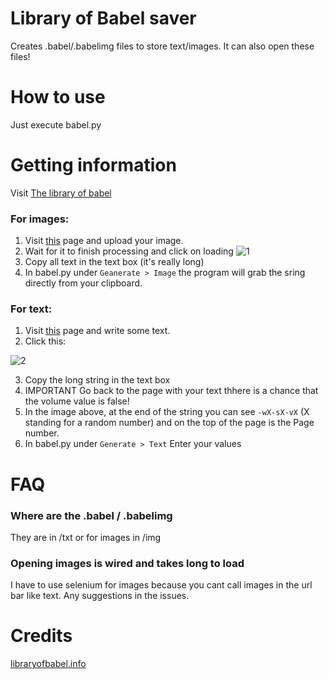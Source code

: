 # Library of Babel saver
Creates .babel/.babelimg files to store text/images. It can also open these files!

# How to use
Just execute babel.py

# Getting information
Visit [The library of babel](https://libraryofbabel.info)

### For images:
1. Visit [this](http://babelia.libraryofbabel.info/imagesearch.html) page and upload your image.
2. Wait for it to finish processing and click on loading
![1](https://i.imgur.com/OdKpCjQ.png)
3. Copy all text in the text box (it's really long)
4. In babel.py under ```Geanerate > Image``` the program will grab the sring directly from your clipboard.

### For text:
1. Visit [this](https://libraryofbabel.info/search.html) page and write some text.
2. Click this:

![2](https://i.imgur.com/wwrcSIF.png)

3. Copy the long string in the text box 
4. IMPORTANT Go back to the page with your text thhere is a chance that the volume value is false!
5. In the image above, at the end of the string you can see ```-wX-sX-vX``` (X standing for a random number) and on the top of the page is the Page number.
6. In babel.py under ```Generate > Text``` Enter your values

# FAQ

### Where are the .babel / .babelimg
They are in /txt or for images in /img 

### Opening images is wired and takes long to load
I have to use selenium for images because you cant call images in the url bar like text. Any suggestions in the issues.


# Credits
[libraryofbabel.info](https://libraryofbabel.info)
